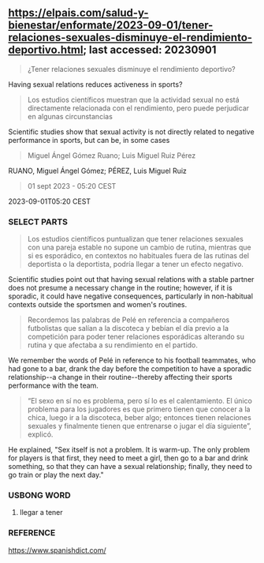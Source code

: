 ## https://elpais.com/salud-y-bienestar/enformate/2023-09-01/tener-relaciones-sexuales-disminuye-el-rendimiento-deportivo.html; last accessed: 20230901

> ¿Tener relaciones sexuales disminuye el rendimiento deportivo?

Having sexual relations reduces activeness in sports?

> Los estudios científicos muestran que la actividad sexual no está directamente relacionada con el rendimiento, pero puede perjudicar en algunas circunstancias

Scientific studies show that sexual activity is not directly related to negative performance in sports, but can be, in some cases

> Miguel Ángel Gómez Ruano; Luis Miguel Ruiz Pérez

RUANO, Miguel Ángel Gómez; PÉREZ, Luis Miguel Ruiz

> 01 sept 2023 - 05:20 CEST

2023-09-01T05:20 CEST

### SELECT PARTS

> Los estudios científicos puntualizan que tener relaciones sexuales con una pareja estable no supone un cambio de rutina, mientras que si es esporádico, en contextos no habituales fuera de las rutinas del deportista o la deportista, podría llegar a tener un efecto negativo. 

Scientific studies point out that having sexual relations with a stable partner does not presume a necessary change in the routine; however, if it is sporadic, it could have negative consequences, particularly in non-habitual contexts outside the sportsmen and women's routines.

> Recordemos las palabras de Pelé en referencia a compañeros futbolistas que salían a la discoteca y bebían el día previo a la competición para poder tener relaciones esporádicas alterando su rutina y que afectaba a su rendimiento en el partido. 

We remember the words of Pelé in reference to his football teammates, who had gone to a bar, drank the day before the competition to have a sporadic relationship--a change in their routine--thereby affecting their sports performance with the team.

> “El sexo en sí no es problema, pero sí lo es el calentamiento. El único problema para los jugadores es que primero tienen que conocer a la chica, luego ir a la discoteca, beber algo; entonces tienen relaciones sexuales y finalmente tienen que entrenarse o jugar el día siguiente”, explicó.

He explained, "Sex itself is not a problem. It is warm-up. The only problem for players is that first, they need to meet a girl, then go to a bar and drink something, so that they can have a sexual relationship; finally, they need to go train or play the next day."


### USBONG WORD

1) llegar a tener

### REFERENCE

https://www.spanishdict.com/
